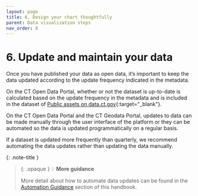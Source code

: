 ```yaml
---
layout: page
title: 6. Design your chart thoughtfully
parent: Data visualization steps
nav_order: 8
---
```


# 6. Update and maintain your data 

Once you have published your data as open data, it’s important to keep the data updated according to the update frequency indicated in the metadata. 

On the CT Open Data Portal, whether or not the dataset is up-to-date is calculated based on the update frequency in the metadata and is included in the dataset of [Public assets on data.ct.gov](https://data.ct.gov/Government/Public-assets-on-data-ct-gov/3pxu-4d3n){:target="_blank"}. 

On the CT Open Data Portal and the CT Geodata Portal, updates to data can be made manually through the user interface of the platform or they can be automated so the data is updated programmatically on a regular basis. 

If a dataset is updated more frequently than quarterly, we recommend automating the data updates rather than updating the data manually. 

{: .note-title }
> {: .opaque }
>💡 **More guidance**
>
>More detail about how to automate data updates can be found in the [Automation Guidance](/open-data-handbook/data-resources/automation) section of this handbook. 

